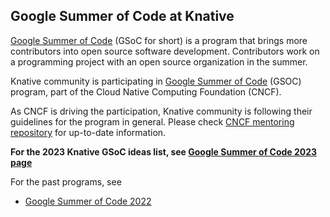 ## Google Summer of Code at Knative

[Google Summer of Code](https://summerofcode.withgoogle.com/) (GSoC for short) is a program that brings more contributors into open
source software development. Contributors work on a programming project with an open source organization in the summer.

Knative community is participating in [Google Summer of Code](https://summerofcode.withgoogle.com/) (GSOC) program, part of the Cloud Native Computing Foundation (CNCF).

As CNCF is driving the participation, Knative community is following their guidelines for the program in general. Please check [CNCF mentoring repository](https://github.com/cncf/mentoring) for up-to-date information.

**For the 2023 Knative GSoC ideas list, see [Google Summer of Code 2023 page](./gsoc-2023.md)**

For the past programs, see
- [Google Summer of Code 2022](./gsoc-2022.md)
